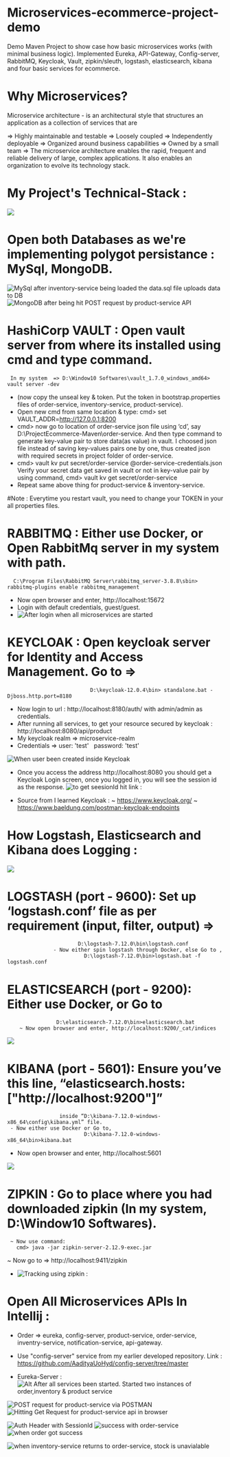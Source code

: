 # Microservices-ecommerce-project-demo
Demo Maven Project to show case how basic microservices works (with minimal business logic). Implemented Eureka, API-Gateway, Config-server, RabbitMQ, Keycloak, Vault, zipkin/sleuth, logstash, elasticsearch, kibana and four basic services for ecommerce.

# Why Microservices?
Microservice architecture - is an architectural style that structures an application as a collection of services that are

=> Highly maintainable and testable
=> Loosely coupled
=> Independently deployable
=> Organized around business capabilities
=> Owned by a small team
=> The microservice architecture enables the rapid, frequent and reliable delivery of large, complex applications. It also enables an organization to evolve its technology stack.

# My Project's Technical-Stack :
![](https://github.com/AadityaUoHyd/Microservices-ecommerce-project-demo/blob/master/PSX_20210904_171828.jpg)

# Open both Databases as we're implementing polygot persistance :  MySql, MongoDB.
![MySql after inventory-service being loaded the data.sql file uploads data to DB ](https://github.com/AadityaUoHyd/Microservices-ecommerce-project-demo/blob/master/mysql.JPG)
![MongoDB after being hit POST request by product-service API ](https://github.com/AadityaUoHyd/Microservices-ecommerce-project-demo/blob/master/MongoDBProduct.JPG)

# HashiCorp VAULT : Open vault server from where its installed using cmd and type command.
     In my system  => D:\Window10 Softwares\vault_1.7.0_windows_amd64> vault server -dev
- (now copy the unseal key & token. Put the token in bootstrap.properties files of order-service, inventory-service, product-service).
- Open new cmd from same location & type: cmd> set VAULT_ADDR=http://127.0.0.1:8200
- cmd> now go to location of order-service json file using ‘cd’,  say   D:\ProjectEcommerce-Maven\order-service. And then type command to generate key-value pair to store data(as value) in vault. I choosed json file instead of saving key-values pairs one by one, thus created json with required secrets in project folder of order-service.
- cmd> vault kv put secret/order-service @order-service-credentials.json
Verify your secret data get saved in vault or not in key-value pair by using command,
                                        cmd> vault kv get secret/order-service
- Repeat same above thing for product-service & inventory-service.

#Note : Everytime you restart vault, you need to change your TOKEN in your all properties files.

# RABBITMQ : Either use Docker, or Open RabbitMq server in my system with path.
      C:\Program Files\RabbitMQ Server\rabbitmq_server-3.8.8\sbin> rabbitmq-plugins enable rabbitmq_management
- Now open browser and enter, http://localhost:15672 
- Login with default credentials, guest/guest.
- ![After login when all microservices are started](https://github.com/AadityaUoHyd/Microservices-ecommerce-project-demo/blob/master/rabbitMQ1.JPG)

# KEYCLOAK : Open keycloak server for Identity and Access Management. Go to  =>  
                               D:\keycloak-12.0.4\bin> standalone.bat -Djboss.http.port=8180
- Now login to url : http://localhost:8180/auth/ with admin/admin as credentials.
- After running all services, to get your resource secured by keycloak : http://localhost:8080/api/product 
- My keycloak realm => microservice-realm
- Credentials => user: 'test'     &nbsp;   password: 'test'

![When user been created inside Keycloak](https://github.com/AadityaUoHyd/Microservices-ecommerce-project-demo/blob/master/keycloak.JPG)

- Once you access the address http://localhost:8080 you should get a Keycloak Login screen, once you logged in, you will see the session id as the response.
![to get seesionId hit link : ](https://github.com/AadityaUoHyd/Microservices-ecommerce-project-demo/blob/master/4.JPG)

- Source from I learned Keycloak : 
          ~ https://www.keycloak.org/ 
          ~ https://www.baeldung.com/postman-keycloak-endpoints 

# How Logstash, Elasticsearch and Kibana does Logging : 

![](https://github.com/AadityaUoHyd/Microservices-ecommerce-project-demo/blob/master/IMG_20210827_022150.jpg)

# LOGSTASH (port - 9600): Set up ‘logstash.conf’ file as per requirement (input, filter, output)  => 
                           D:\logstash-7.12.0\bin\logstash.conf
                   - Now either spin logstash through Docker, else Go to ,
	                         D:\logstash-7.12.0\bin>logstash.bat -f logstash.conf
# ELASTICSEARCH (port - 9200): Either use Docker, or Go to
                    D:\elasticsearch-7.12.0\bin>elasticsearch.bat
        ~ Now open browser and enter, http://localhost:9200/_cat/indices

![](https://github.com/AadityaUoHyd/Microservices-ecommerce-project-demo/blob/master/elasticSearch.JPG)

# KIBANA (port - 5601):  Ensure you’ve this line, “elasticsearch.hosts: ["http://localhost:9200"]” 
                     inside “D:\kibana-7.12.0-windows-x86_64\config\kibana.yml” file.
     - Now either use Docker or Go to, 
                             D:\kibana-7.12.0-windows-x86_64\bin>kibana.bat
  - Now open browser and enter, http://localhost:5601 

![](https://github.com/AadityaUoHyd/Microservices-ecommerce-project-demo/blob/master/Screenshot_2021-09-04-16-53-14-08_4aed3257f278fcf7bfa3abd644e23333.jpg)

# ZIPKIN : Go to place where you had downloaded zipkin (In my system, D:\Window10 Softwares). 
     ~ Now use command:
       cmd> java -jar zipkin-server-2.12.9-exec.jar
  ~ Now go to => http://localhost:9411/zipkin 
- ![Tracking using zipkin : ](https://github.com/AadityaUoHyd/Microservices-ecommerce-project-demo/blob/master/zipkin.JPG)

# Open All Microservices APIs In Intellij : 

- Order => eureka, config-server, product-service, order-service, inventry-service, notification-service, api-gateway.

- Use "config-server" service from my earlier developed repository. Link : https://github.com/AadityaUoHyd/config-server/tree/master

- Eureka-Server :
![Alt After all services been started. Started two instances of order,inventory & product service](https://github.com/AadityaUoHyd/Microservices-ecommerce-project-demo/blob/master/eureka1.JPG)

![POST request for product-service via POSTMAN](https://github.com/AadityaUoHyd/Microservices-ecommerce-project-demo/blob/master/productPostman.JPG)
![Hitting Get Request for product-service api in browser](https://github.com/AadityaUoHyd/Microservices-ecommerce-project-demo/blob/master/product.JPG)


![Auth Header with SessionId](https://github.com/AadityaUoHyd/Microservices-ecommerce-project-demo/blob/master/3.JPG)
![success with order-service](https://github.com/AadityaUoHyd/Microservices-ecommerce-project-demo/blob/master/1.JPG)
![when order got success](https://github.com/AadityaUoHyd/Microservices-ecommerce-project-demo/blob/master/postOrderPlacedMysql.JPG)

![when inventory-service returns to order-service, stock is unavialable](https://github.com/AadityaUoHyd/Microservices-ecommerce-project-demo/blob/master/2.JPG)
